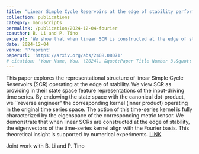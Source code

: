 ```yaml
---
title: "Linear Simple Cycle Reservoirs at the edge of stability perform Fourier decomposition of the input driving signals"
collection: publications
category: manuscripts
permalink: /publication/2024-12-04-fourier
coauthor: B. Li and P. Tino
excerpt: 'We show that when linear SCR is constructed at the edge of stability, it implicitly represents the time series according Fourier signal decomposition. '
date: 2024-12-04
venue: 'Preprint'
paperurl: 'https://arxiv.org/abs/2408.08071'
# citation: 'Your Name, You. (2024). &quot;Paper Title Number 3.&quot; <i>GitHub Journal of Bugs</i>. 1(3).'
---
```


This paper explores the representational structure of linear Simple Cycle Reservoirs (SCR) operating at the edge of stability. We view SCR as providing in their state space feature representations of the input-driving time series. By endowing the state space with the canonical dot-product, we ``reverse engineer" the corresponding kernel (inner product) operating in the original time series space. The action of this time-series kernel is fully characterized by the eigenspace of the corresponding metric tensor. We demonstrate that when linear SCRs are constructed at the edge of stability, the eigenvectors of the time-series kernel align with the Fourier basis. This theoretical insight is supported by numerical experiments. [LINK](https://arxiv.org/abs/2412.00295)


Joint work with B. Li and P. Tino